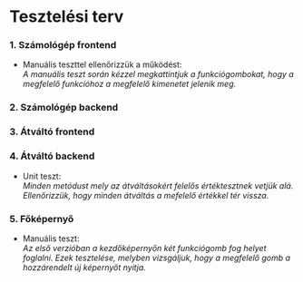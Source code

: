 # Tesztelési terv

### 1. Számológép frontend 
* Manuális teszttel ellenőrizzük a működést:  
_A manuális teszt során kézzel megkattintjuk a funkciógombokat, hogy a megfelelő funkcióhoz a
megfelelő kimenetet jelenik meg._
### 2. Számológép backend
### 3. Átváltó frontend 
### 4. Átváltó backend
* Unit teszt:  
_Minden metódust mely az átváltásokért felelős értéktesztnek vetjük alá. Ellenőrizzük, hogy
minden átváltás a mefelelő értékkel tér vissza._
### 5. Főképernyő
* Manuális teszt:  
_Az első verzióban a kezdőképernyőn két funkciógomb fog helyet foglalni. Ezek tesztelése, melyben
vizsgáljuk, hogy a megfelelő gomb a hozzárendelt új képernyőt nyitja._